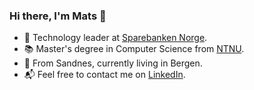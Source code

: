 ### Hi there, I'm Mats 👋

- 💼 Technology leader at [Sparebanken Norge](https://www.spv.no/).
- 📚 Master's degree in Computer Science from [NTNU](https://www.ntnu.no/studier/midt).
- 📍 From Sandnes, currently living in Bergen.
- 📬 Feel free to contact me on [LinkedIn](https://www.linkedin.com/in/mtyldum/).
